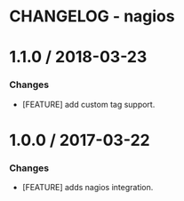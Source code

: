 # CHANGELOG - nagios

1.1.0 / 2018-03-23
==================

### Changes

* [FEATURE] add custom tag support.

1.0.0 / 2017-03-22
==================

### Changes

* [FEATURE] adds nagios integration.
